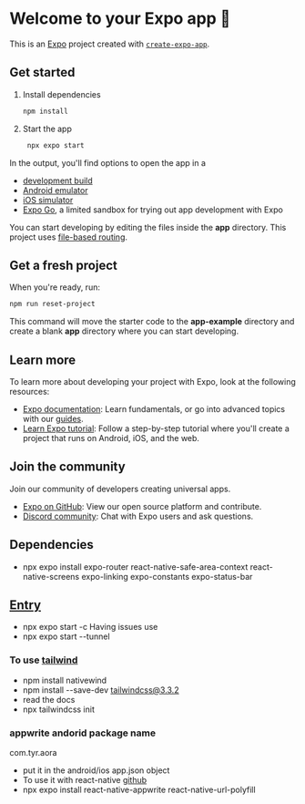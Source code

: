 # Welcome to your Expo app 👋

This is an [Expo](https://expo.dev) project created with [`create-expo-app`](https://www.npmjs.com/package/create-expo-app).

## Get started

1. Install dependencies

   ```bash
   npm install
   ```

2. Start the app

   ```bash
    npx expo start
   ```

In the output, you'll find options to open the app in a

- [development build](https://docs.expo.dev/develop/development-builds/introduction/)
- [Android emulator](https://docs.expo.dev/workflow/android-studio-emulator/)
- [iOS simulator](https://docs.expo.dev/workflow/ios-simulator/)
- [Expo Go](https://expo.dev/go), a limited sandbox for trying out app development with Expo

You can start developing by editing the files inside the **app** directory. This project uses [file-based routing](https://docs.expo.dev/router/introduction).

## Get a fresh project

When you're ready, run:

```bash
npm run reset-project
```

This command will move the starter code to the **app-example** directory and create a blank **app** directory where you can start developing.

## Learn more

To learn more about developing your project with Expo, look at the following resources:

- [Expo documentation](https://docs.expo.dev/): Learn fundamentals, or go into advanced topics with our [guides](https://docs.expo.dev/guides).
- [Learn Expo tutorial](https://docs.expo.dev/tutorial/introduction/): Follow a step-by-step tutorial where you'll create a project that runs on Android, iOS, and the web.

## Join the community

Join our community of developers creating universal apps.

- [Expo on GitHub](https://github.com/expo/expo): View our open source platform and contribute.
- [Discord community](https://chat.expo.dev): Chat with Expo users and ask questions.

## Dependencies

- npx expo install expo-router react-native-safe-area-context react-native-screens expo-linking expo-constants expo-status-bar

## [Entry](https://youtu.be/ZBCUegTZF7M?si=yFDrgOpYFG1wm0mq)

- npx expo start -c
  Having issues use
- npx expo start --tunnel

### To use [tailwind](https://www.nativewind.dev/quick-starts/expo)

- npm install nativewind
- npm install --save-dev tailwindcss@3.3.2
- read the docs
- npx tailwindcss init

### appwrite andorid package name

com.tyr.aora

- put it in the android/ios app.json object
- To use it with react-native [github](https://github.com/appwrite/sdk-for-react-native)
- npx expo install react-native-appwrite react-native-url-polyfill

